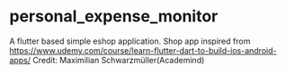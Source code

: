 # personal_expense_monitor
A flutter based simple eshop application. Shop app inspired from https://www.udemy.com/course/learn-flutter-dart-to-build-ios-android-apps/ Credit: Maximilian Schwarzmüller(Academind)
